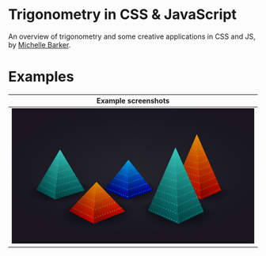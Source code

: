 # Trigonometry in CSS & JavaScript

An overview of trigonometry and some creative applications in CSS and JS, by [Michelle Barker](https://tympanus.net/codrops/2021/06/01/trigonometry-in-css-and-javascript-introduction-to-trigonometry/).

# Examples

| Example screenshots                          |
|----------------------------------------------|
| <img src="./examples/output_02.png" width="768" /> |
